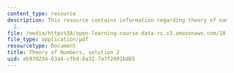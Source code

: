 ```yaml
---
content_type: resource
description: This resource contains information regarding theory of numbers, solution
  2.
file: /media/https%3A/open-learning-course-data-rc.s3.amazonaws.com/18-781-theory-of-numbers-spring-2012/ab9702d463a4cfbd8a327a7f2091bd65_MIT18_781S12_pset2sol.pdf
file_type: application/pdf
resourcetype: Document
title: Theory of Numbers, solution 2
uid: ab9702d4-63a4-cfbd-8a32-7a7f2091bd65
---
```

